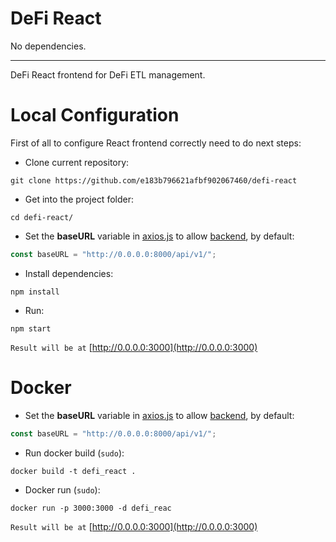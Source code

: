 # DeFi React
No dependencies.

---

DeFi React frontend for DeFi ETL management.

# Local Configuration

First of all to configure React frontend correctly need to do next steps:

- Clone current repository:
```
git clone https://github.com/e183b796621afbf902067460/defi-react
```

- Get into the project folder:
```
cd defi-react/
```

- Set the __baseURL__ variable in [axios.js](https://github.com/e183b796621afbf902067460/defi-react/blob/master/src/services/axios.js) to allow [backend](https://github.com/e183b796621afbf902067460/defi-fastapi), by default:
```js
const baseURL = "http://0.0.0.0:8000/api/v1/";
```

- Install dependencies:
```
npm install
```

- Run:
```
npm start
```
`Result will be at` [http://0.0.0.0:3000](http://0.0.0.0:3000)

# Docker
- Set the __baseURL__ variable in [axios.js](https://github.com/e183b796621afbf902067460/defi-react/blob/master/src/services/axios.js) to allow [backend](https://github.com/e183b796621afbf902067460/defi-fastapi), by default:
```js
const baseURL = "http://0.0.0.0:8000/api/v1/";
```

- Run docker build (`sudo`):
```
docker build -t defi_react .
```

- Docker run (`sudo`):
```
docker run -p 3000:3000 -d defi_reac
```

`Result will be at` [http://0.0.0.0:3000](http://0.0.0.0:3000)
